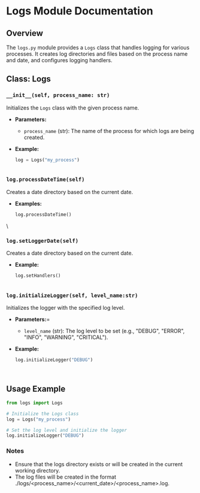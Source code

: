 # Logs Module Documentation

## Overview
The `logs.py` module provides a `Logs` class that handles logging for various processes. It creates log directories and files based on the process name and date, and configures logging handlers.

## Class: Logs

### `__init__(self, process_name: str)`
Initializes the `Logs` class with the given process name.

- **Parameters:**
  - `process_name` (str): The name of the process for which logs are being created.

- **Example:**
  ```python
  log = Logs("my_process")



### `log.processDateTime(self)`
Creates a date directory based on the current date.

- **Examples:**
  ```python
  log.processDateTime()

\


### `log.setLoggerDate(self)`
Creates a date directory based on the current date.

- **Example:**
    ```python
    log.setHandlers()



### `log.initializeLogger(self, level_name:str)`
Initializes the logger with the specified log level.

- **Parameters:**=
    - `level_name` (str): The log level to be set (e.g., "DEBUG", "ERROR", "INFO", "WARNING", "CRITICAL").
    
- **Example:**
  ```python
  log.initializeLogger("DEBUG")




## Usage Example

```python
from logs import Logs

# Initialize the Logs class
log = Logs("my_process")

# Set the log level and initialize the logger
log.initializeLogger("DEBUG")
```

### Notes
- Ensure that the logs directory exists or will be created in the current working directory.
- The log files will be created in the format ./logs/<process_name>/<current_date>/<process_name>.log.
